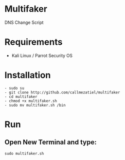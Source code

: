 # Multifaker 

DNS Change Script

# Requirements
- Kali Linux / Parrot Security OS

# Installation

```
- sudo su
- git clone http://github.com/callmezatiel/multifaker
- cd multifaker
- chmod +x multifaker.sh
- sudo mv multifaker.sh /bin 

```
# Run

## Open New Terminal and type:

```
sudo multifaker.sh
```
